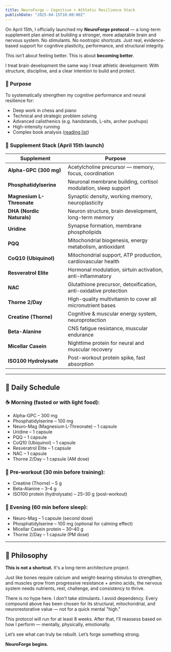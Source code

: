 ```yaml
---
title: NeuroForge – Cognitive + Athletic Resilience Stack
publishDate: "2025-04-15T10:00:00Z"
---
```


On April 15th, I officially launched my **NeuroForge protocol** — a long-term supplement plan aimed at building a stronger, more adaptable brain and nervous system. No stimulants. No nootropic shortcuts. Just real, evidence-based support for cognitive plasticity, performance, and structural integrity.

This isn’t about feeling better.
This is about **becoming better**.

I treat brain development the same way I treat athletic development:
With structure, discipline, and a clear intention to build and protect.

### 🎯 Purpose
To systematically strengthen my cognitive performance and neural resilience for:

- Deep work in chess and piano
- Technical and strategic problem solving
- Advanced calisthenics (e.g. handstands, L-sits, archer pushups)
- High-intensity running
- Complex book analysis ([reading list](https://olimp.run/notes/books/))

### 💊 Supplement Stack (April 15th launch)

| Supplement              | Purpose                                                         |
|------------------------|-----------------------------------------------------------------|
| **Alpha-GPC (300 mg)** | Acetylcholine precursor — memory, focus, coordination           |
| **Phosphatidylserine** | Neuronal membrane building, cortisol modulation, sleep support |
| **Magnesium L-Threonate** | Synaptic density, working memory, neuroplasticity          |
| **DHA (Nordic Naturals)** | Neuron structure, brain development, long-term memory       |
| **Uridine**            | Synapse formation, membrane phospholipids                      |
| **PQQ**                | Mitochondrial biogenesis, energy metabolism, antioxidant        |
| **CoQ10 (Ubiquinol)**  | Mitochondrial support, ATP production, cardiovascular health    |
| **Resveratrol Elite**  | Hormonal modulation, sirtuin activation, anti-inflammatory      |
| **NAC**                | Glutathione precursor, detoxification, anti-oxidative protection|
| **Thorne 2/Day**       | High-quality multivitamin to cover all micronutrient bases      |
| **Creatine (Thorne)**  | Cognitive & muscular energy system, neuroprotection             |
| **Beta-Alanine**       | CNS fatigue resistance, muscular endurance                      |
| **Micellar Casein**    | Nighttime protein for neural and muscular recovery              |
| **ISO100 Hydrolysate** | Post-workout protein spike, fast absorption                     |

---

## 📆 Daily Schedule

### ☕ Morning (fasted or with light food):
- Alpha-GPC – 300 mg
- Phosphatidylserine – 100 mg
- Neuro-Mag (Magnesium L-Threonate) – 1 capsule
- Uridine – 1 capsule
- PQQ – 1 capsule
- CoQ10 (Ubiquinol) – 1 capsule
- Resveratrol Elite – 1 capsule
- NAC – 1 capsule
- Thorne 2/Day – 1 capsule (AM dose)

### 🏃 Pre-workout (30 min before training):
- Creatine (Thorne) – 5 g
- Beta-Alanine – 3–4 g
- ISO100 protein (hydrolysate) – 25–30 g (post-workout)

### 🌃 Evening (60 min before sleep):
- Neuro-Mag – 1 capsule (second dose)
- Phosphatidylserine – 100 mg (optional for calming effect)
- Micellar Casein protein – 30–40 g
- Thorne 2/Day – 1 capsule (PM dose)

---

## 🤝 Philosophy

**This is not a shortcut.**
It's a long-term architecture project.

Just like bones require calcium and weight-bearing stimulus to strengthen,
and muscles grow from progressive resistance + amino acids,
the nervous system needs nutrients, rest, challenge, and consistency to thrive.

There is no hype here. I don’t take stimulants. I avoid dependency.
Every compound above has been chosen for its structural, mitochondrial,
and neurorestorative value — not for a quick mental "high."

This protocol will run for at least 8 weeks.
After that, I’ll reassess based on how I perform — mentally, physically, emotionally.

Let’s see what can truly be rebuilt.
Let’s forge something strong.

**NeuroForge begins.**


